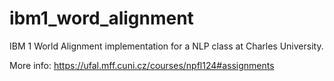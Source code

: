 # ibm1_word_alignment
IBM 1 World Alignment implementation for a NLP class at Charles University.

More info: https://ufal.mff.cuni.cz/courses/npfl124#assignments
